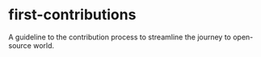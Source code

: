 # first-contributions
A guideline to the contribution process to streamline the journey to open-source world.
